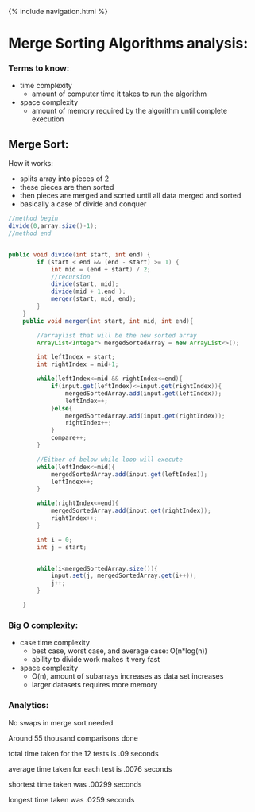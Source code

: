 {% include navigation.html %}
# Merge Sorting Algorithms analysis:
### Terms to know:
  - time complexity 
      - amount of computer time it takes to run the algorithm
  - space complexity
      - amount of memory required by the algorithm until complete execution
## Merge Sort:
How it works:
  - splits array into pieces of 2
  - these pieces are then sorted
  - then pieces are merged and sorted until all data merged and sorted
  - basically a case of divide and conquer
``` java
//method begin
divide(0,array.size()-1);
//method end


public void divide(int start, int end) {
        if (start < end && (end - start) >= 1) {
            int mid = (end + start) / 2;
            //recursion
            divide(start, mid);
            divide(mid + 1,end );
            merger(start, mid, end);
        }
    }
    public void merger(int start, int mid, int end){

        //arraylist that will be the new sorted array
        ArrayList<Integer> mergedSortedArray = new ArrayList<>();

        int leftIndex = start;
        int rightIndex = mid+1;

        while(leftIndex<=mid && rightIndex<=end){
            if(input.get(leftIndex)<=input.get(rightIndex)){
                mergedSortedArray.add(input.get(leftIndex));
                leftIndex++;
            }else{
                mergedSortedArray.add(input.get(rightIndex));
                rightIndex++;
            }
            compare++;
        }

        //Either of below while loop will execute
        while(leftIndex<=mid){
            mergedSortedArray.add(input.get(leftIndex));
            leftIndex++;
        }

        while(rightIndex<=end){
            mergedSortedArray.add(input.get(rightIndex));
            rightIndex++;
        }

        int i = 0;
        int j = start;


        while(i<mergedSortedArray.size()){
            input.set(j, mergedSortedArray.get(i++));
            j++;
        }

    }
```
### Big O complexity:
  - case time complexity 
      - best case, worst case, and average case: O(n*log(n))
      - ability to divide work makes it very fast
  - space complexity
      - O(n), amount of subarrays increases as data set increases
      - larger datasets requires more memory
     
### Analytics:
No swaps in merge sort needed

Around 55 thousand comparisons done

total time taken for the 12 tests is .09 seconds

average time taken for each test is .0076 seconds

shortest time taken was .00299 seconds

longest time taken was .0259 seconds
